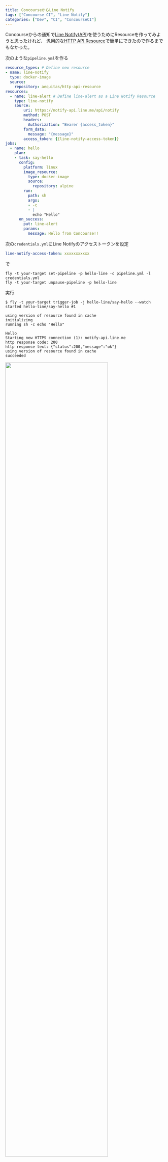 ```yaml
---
title: ConcourseからLine Notify
tags: ["Concourse CI", "Line Notify"]
categories: ["Dev", "CI", "ConcourseCI"]
---
```


Concourseからの通知で[Line Notify](https://notify-bot.line.me)([API](https://notify-bot.line.me/static/pdf/line-notify-api.pdf))を使うためにResourceを作ってみようと思ったけれど、
汎用的な[HTTP API Resource](https://github.com/aequitas/concourse-http-api-resource)で簡単にできたので作るまでもなかった。


次のような`pipeline.yml`を作る

``` yml
resource_types: # Define new resource
- name: line-notify
  type: docker-image
  source:
    repository: aequitas/http-api-resource
resources:
  - name: line-alert # Define line-alert as a Line Notify Resource
    type: line-notify
    source:
        uri: https://notify-api.line.me/api/notify
        method: POST
        headers:
          Authorization: "Bearer {access_token}"
        form_data:
          message: "{message}"
        access_token: {{line-notify-access-token}}
jobs:
  - name: hello
    plan:
    - task: say-hello
      config:
        platform: linux
        image_resource:
          type: docker-image
          source:
            repository: alpine
        run:
          path: sh
          args:
          - -c
          - |
            echo "Hello"
      on_success:
        put: line-alert
        params:
          message: Hello from Concourse!!
```

次の`credentials.yml`にLine Notifyのアクセストークンを設定

``` yml
line-notify-access-token: xxxxxxxxxxx
```
で

```
fly -t your-target set-pipeline -p hello-line -c pipeline.yml -l credentials.yml
fly -t your-target unpause-pipeline -p hello-line
```

実行

```
$ fly -t your-target trigger-job -j hello-line/say-hello --watch
started hello-line/say-hello #1

using version of resource found in cache
initializing
running sh -c echo "Hello"

Hello
Starting new HTTPS connection (1): notify-api.line.me
http response code: 200
http response text: {"status":200,"message":"ok"}
using version of resource found in cache
succeeded
```

<img src="https://cloud.githubusercontent.com/assets/106908/24333458/5f1f535e-1293-11e7-89ae-25bd5e9f3c12.png" width="80%">

できた。簡単。

気が向いたらLine Notify Resourceを作ろう。気が向いたら
